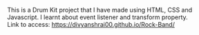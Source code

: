 This is a Drum Kit project that I have made using HTML, CSS and Javascript. I learnt about event listener and transform property. <br />
Link to access: https://divyanshrai00.github.io/Rock-Band/
